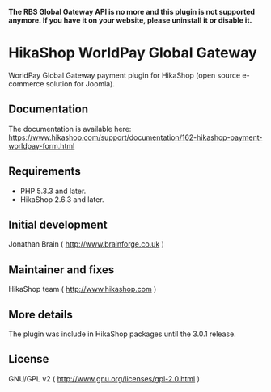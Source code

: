 **The RBS Global Gateway API is no more and this plugin is not supported anymore. If you have it on your website, please uninstall it or disable it.**

# HikaShop WorldPay Global Gateway

WorldPay Global Gateway payment plugin for HikaShop (open source e-commerce solution for Joomla).

## Documentation
The documentation is available here: https://www.hikashop.com/support/documentation/162-hikashop-payment-worldpay-form.html

## Requirements
- PHP 5.3.3 and later.
- HikaShop 2.6.3 and later.

## Initial development 
Jonathan Brain ( http://www.brainforge.co.uk )

## Maintainer and fixes
HikaShop team ( http://www.hikashop.com )

## More details
The plugin was include in HikaShop packages until the 3.0.1 release.

## License
GNU/GPL v2 ( http://www.gnu.org/licenses/gpl-2.0.html )
